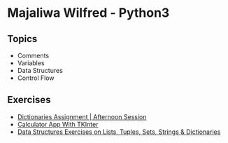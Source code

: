 # Majaliwa Wilfred - Python3
## Topics
- Comments
- Variables
- Data Structures
- Control Flow

## Exercises
- [Dictionaries Assignment | Afternoon Session](https://github.com/techymaj/recess-2/blob/main/dictionaries_afternoon_assignment.py)
- [Calculator App With TKInter](https://github.com/techymaj/recess-2/blob/main/wilfred_majaliwa_morning.py)
- [Data Structures Exercises on Lists, Tuples, Sets, Strings & Dictionaries](https://github.com/techymaj/recess-2/blob/main/data_structures_exercises.py)